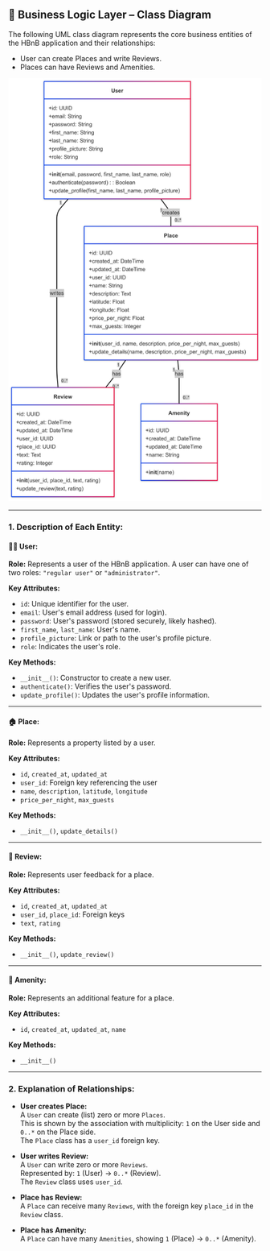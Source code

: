 ## 🧱 Business Logic Layer – Class Diagram

The following UML class diagram represents the core business entities of the HBnB application and their relationships:

- User can create Places and write Reviews.
- Places can have Reviews and Amenities.

![Class Diagram](./part1/class_diagram.png)

---

### 1. Description of Each Entity:

#### 🧍‍♂️ User:
**Role:** Represents a user of the HBnB application. A user can have one of two roles: `"regular user"` or `"administrator"`.

**Key Attributes:**
- `id`: Unique identifier for the user.
- `email`: User's email address (used for login).
- `password`: User's password (stored securely, likely hashed).
- `first_name`, `last_name`: User's name.
- `profile_picture`: Link or path to the user's profile picture.
- `role`: Indicates the user's role.

**Key Methods:**
- `__init__()`: Constructor to create a new user.
- `authenticate()`: Verifies the user's password.
- `update_profile()`: Updates the user's profile information.

---

#### 🏠 Place:
**Role:** Represents a property listed by a user.

**Key Attributes:**
- `id`, `created_at`, `updated_at`
- `user_id`: Foreign key referencing the user
- `name`, `description`, `latitude`, `longitude`
- `price_per_night`, `max_guests`

**Key Methods:**
- `__init__()`, `update_details()`

---

#### 📝 Review:
**Role:** Represents user feedback for a place.

**Key Attributes:**
- `id`, `created_at`, `updated_at`
- `user_id`, `place_id`: Foreign keys
- `text`, `rating`

**Key Methods:**
- `__init__()`, `update_review()`

---

#### 🧰 Amenity:
**Role:** Represents an additional feature for a place.

**Key Attributes:**
- `id`, `created_at`, `updated_at`, `name`

**Key Methods:**
- `__init__()`

---

### 2. Explanation of Relationships:

- **User creates Place:**  
  A `User` can create (list) zero or more `Places`.  
  This is shown by the association with multiplicity: `1` on the User side and `0..*` on the Place side.  
  The `Place` class has a `user_id` foreign key.

- **User writes Review:**  
  A `User` can write zero or more `Reviews`.  
  Represented by: `1` (User) → `0..*` (Review).  
  The `Review` class uses `user_id`.

- **Place has Review:**  
  A `Place` can receive many `Reviews`, with the foreign key `place_id` in the `Review` class.

- **Place has Amenity:**  
  A `Place` can have many `Amenities`, showing `1` (Place) → `0..*` (Amenity).
